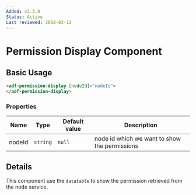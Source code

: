 ```yaml
---
Added: v2.3.0
Status: Active
Last reviewed: 2018-03-12
---
```


# Permission Display Component


## Basic Usage

```html
<adf-permission-display [nodeId]="nodeId">
</adf-permission-display>
```

### Properties

| Name | Type | Default value | Description |
| ---- | ---- | ------------- | ----------- |
| nodeId | `string` | `null` | node id which we want to show the permissions  |

## Details

This component use the `datatable` to show the permission retrieved from the node service.